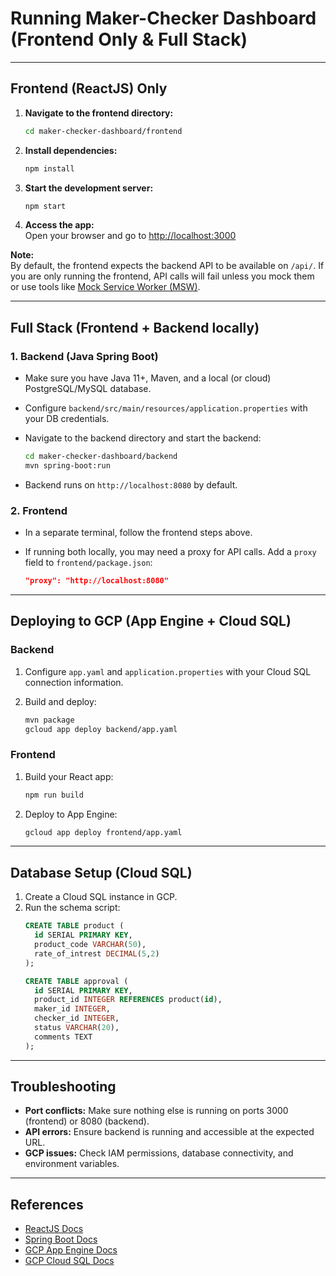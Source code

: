 # Running Maker-Checker Dashboard (Frontend Only & Full Stack)

---

## **Frontend (ReactJS) Only**

1. **Navigate to the frontend directory:**
   ```bash
   cd maker-checker-dashboard/frontend
   ```

2. **Install dependencies:**
   ```bash
   npm install
   ```

3. **Start the development server:**
   ```bash
   npm start
   ```

4. **Access the app:**  
   Open your browser and go to [http://localhost:3000](http://localhost:3000)

**Note:**  
By default, the frontend expects the backend API to be available on `/api/`. If you are only running the frontend, API calls will fail unless you mock them or use tools like [Mock Service Worker (MSW)](https://mswjs.io/).

---

## **Full Stack (Frontend + Backend locally)**

### **1. Backend (Java Spring Boot)**

- Make sure you have Java 11+, Maven, and a local (or cloud) PostgreSQL/MySQL database.

- Configure `backend/src/main/resources/application.properties` with your DB credentials.

- Navigate to the backend directory and start the backend:
  ```bash
  cd maker-checker-dashboard/backend
  mvn spring-boot:run
  ```
- Backend runs on `http://localhost:8080` by default.

### **2. Frontend**

- In a separate terminal, follow the frontend steps above.

- If running both locally, you may need a proxy for API calls. Add a `proxy` field to `frontend/package.json`:
  ```json
  "proxy": "http://localhost:8080"
  ```

---

## **Deploying to GCP (App Engine + Cloud SQL)**

### **Backend**

1. Configure `app.yaml` and `application.properties` with your Cloud SQL connection information.

2. Build and deploy:
   ```bash
   mvn package
   gcloud app deploy backend/app.yaml
   ```

### **Frontend**

1. Build your React app:
   ```bash
   npm run build
   ```

2. Deploy to App Engine:
   ```bash
   gcloud app deploy frontend/app.yaml
   ```

---

## **Database Setup (Cloud SQL)**

1. Create a Cloud SQL instance in GCP.
2. Run the schema script:
   ```sql
   CREATE TABLE product (
     id SERIAL PRIMARY KEY,
     product_code VARCHAR(50),
     rate_of_intrest DECIMAL(5,2)
   );

   CREATE TABLE approval (
     id SERIAL PRIMARY KEY,
     product_id INTEGER REFERENCES product(id),
     maker_id INTEGER,
     checker_id INTEGER,
     status VARCHAR(20),
     comments TEXT
   );
   ```

---

## **Troubleshooting**

- **Port conflicts:** Make sure nothing else is running on ports 3000 (frontend) or 8080 (backend).
- **API errors:** Ensure backend is running and accessible at the expected URL.
- **GCP issues:** Check IAM permissions, database connectivity, and environment variables.

---

## **References**

- [ReactJS Docs](https://react.dev/)
- [Spring Boot Docs](https://spring.io/projects/spring-boot)
- [GCP App Engine Docs](https://cloud.google.com/appengine/docs)
- [GCP Cloud SQL Docs](https://cloud.google.com/sql/docs)
